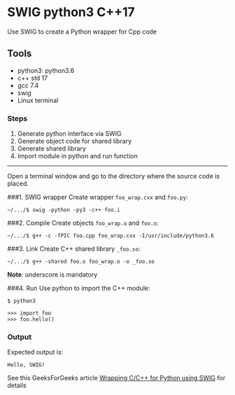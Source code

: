 # SWIG python3 C++17
Use SWIG to create a Python wrapper for Cpp code

## Tools
* python3: python3.6
* c++ std 17 
* gcc 7.4
* swig
* Linux terminal

### Steps
1. Generate python interface via SWIG
2. Generate object code for shared library
3. Generate shared library
4. Import module in python and run function

----
Open a terminal window and go to 
the directory where the source code is placed.

###1.  SWIG wrapper
Create wrapper `foo_wrap.cxx` and `foo.py`:

~~~~{shell script}
~/.../$ swig -python -py3 -c++ foo.i
~~~~

###2. Compile 
Create objects `foo_wrap.o` and `foo.o`:
~~~~{shell script}
~/.../$ g++ -c -fPIC foo.cpp foo_wrap.cxx -I/usr/include/python3.6
~~~~

###3. Link
Create C++ shared library `_foo.so`:
~~~~{shell script}
~/.../$ g++ -shared foo.o foo_wrap.o -o _foo.so
~~~~ 

**Note**: underscore is mandatory

###4. Run
Use python to import the C++ module:
~~~~{shell script}
$ python3
~~~~
~~~~{python}
>>> import foo
>>> foo.hello()
~~~~

### Output
Expected output is:
~~~~{python}
Hello, SWIG!
~~~~

See this GeeksForGeeks article 
[Wrapping C/C++ for Python using SWIG](https://www.geeksforgeeks.org/wrapping-cc-python-using-swig-set-1/) 
for details

